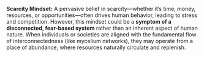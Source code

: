 **Scarcity Mindset:** A pervasive belief in scarcity—whether it’s time, money, resources, or opportunities—often drives human behavior, leading to stress and competition. However, this mindset could be a **symptom of a disconnected, fear-based system** rather than an inherent aspect of human nature. When individuals or societies are aligned with the fundamental flow of interconnectedness (like mycelium networks), they may operate from a place of abundance, where resources naturally circulate and replenish.